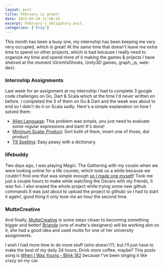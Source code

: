 ```yaml
---
layout: post
title: February is great!
date: 2015-02-24 11:50:43
excerpt: February's obligatory post.
categories: ['blog']
---
```


This month has been a busy one, my internship has been keeping me very very occupied, which is great! At the same time that doesn't leave me extra time to spend on other projects, which is bad because I really need to organize my time and spend more of it making the games & prijects I have shelved at the moment (GrimVsGhosts, Unity3D games, graph_.js, web-dev).

### Internship Assignments
Last week for an assignment at my internship I had to complete 3 google code challenges on Go, Dart & Scala which at the time I'd never written on before. I completed the 3 of them on Go & Dart and the week was about to end so I didn't do it on Scala sadly. Here's a simple explanation on how I solved them: 

*   [Alien Language](https://github.com/dancmj/google-code-jam/tree/master/solutions/alien-language): This problem was simple, you just need to evaluate some regular expressions and bam! It's done!
*   [Minimum Scalar Product](https://github.com/dancmj/google-code-jam/tree/master/solutions/minimum-scalar-product): Sort both of them, invert one of those, dot product.
*   [T9 Spelling](https://github.com/dancmj/google-code-jam/tree/master/solutions/t9-spelling): Easy peasy with a dictionary.

### lifebuddy
Two days ago, I was playing Magic: The Gathering with my cousin when we were looking online for a life counter, which took us a while because we couldn't find one that was simple enough [so I made one myself](https://github.com/dancmj/web-apps/tree/master/lifecounter)! Took me just a couple hours to make while watching the Oscars with my friends, it was fun. I also erased the whole project while trying some new github commands (I was just about to upload the project to github) so I had to start it again!, good thing it only took me an hour the second time.

### MutteCreative
And finally, [MutteCreative](https://www.behance.net/muttecreative/members) is some steps closer to becoming something bigger and better! [Brianda](https://dribbble.com/briandamaldonado) (one of mutte's designers) will be working alot on it, she had a good idea and used mutte for one of her university assignments.

I wish I had more time to do more stuff (who doesn't?), but I'll just have to make the best of my daily 24 hours; Drink more coffee, maybe? This posts song is [When I Was Young - Blink 182](https://www.youtube.com/watch?v=mqXaaqtA4mw) because I've been singing it like crazy on my car.